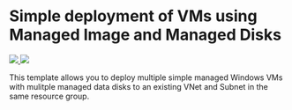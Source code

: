 # Simple deployment of VMs using Managed Image and Managed Disks

<a href="https://portal.azure.com/#create/Microsoft.Template/uri/https://raw.githubusercontent.com/Azure/azure-quickstart-templates/101-vm-with-managed-osdisk-datadisk/101-vm-with-managed-osdisk-datadisk/azuredeploy.json" target="_blank">
    <img src="http://azuredeploy.net/deploybutton.png"/>
</a>
<a href="http://armviz.io/#/?load=https://raw.githubusercontent.com/Azure/azure-quickstart-templates/101-vm-with-managed-osdisk-datadisk/101-vm-with-managed-osdisk-datadisk/azuredeploy.json" target="_blank">
    <img src="http://armviz.io/visualizebutton.png"/>
</a>

This template allows you to deploy multiple simple managed Windows VMs with mulitple managed data disks to an existing VNet and Subnet in the same resource group.  
